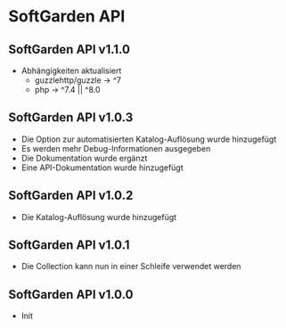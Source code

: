 # SoftGarden API

## SoftGarden API v1.1.0

- Abhängigkeiten aktualisiert
    - guzzlehttp/guzzle -> ^7
    - php -> ^7.4 || ^8.0

## SoftGarden API v1.0.3

- Die Option zur automatisierten Katalog-Auflösung wurde hinzugefügt
- Es werden mehr Debug-Informationen ausgegeben
- Die Dokumentation wurde ergänzt
- Eine API-Dokumentation wurde hinzugefügt

## SoftGarden API v1.0.2

- Die Katalog-Auflösung wurde hinzugefügt

## SoftGarden API v1.0.1

- Die Collection kann nun in einer Schleife verwendet werden

## SoftGarden API v1.0.0

- Init
